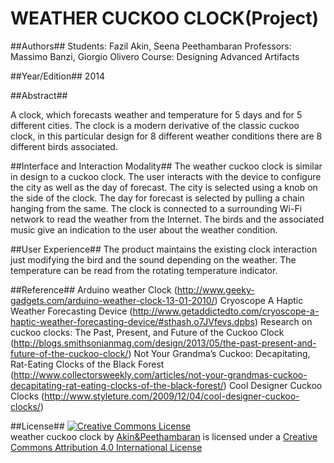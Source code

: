 WEATHER CUCKOO CLOCK(Project)
=============================

##Authors##
Students: Fazil Akin, Seena Peethambaran
Professors: Massimo Banzi, Giorgio Olivero
Course: Designing Advanced Artifacts 

##Year/Edition##
2014 

##Abstract##

A clock, which forecasts weather and temperature for 5 days and for 5 different cities. The clock is a modern derivative of the classic cuckoo clock, in this particular design for 8 different weather conditions there are 8 different birds associated. 

##Interface and Interaction Modality##
The weather cuckoo clock is similar in design to a cuckoo clock. The user interacts with the device to configure the city as well as the day of forecast. The city is selected using a knob on the side of the clock. The day for forecast is selected by pulling a chain hanging from the same. 
The clock is connected to a surrounding Wi-Fi network to read the weather from the Internet.
The birds and the associated music give an indication to the user about the weather condition. 

##User Experience##
The product maintains the existing clock interaction just modifying the bird and the sound depending on the weather. The temperature can be read from the rotating temperature indicator.

##Reference##
Arduino weather Clock (http://www.geeky-gadgets.com/arduino-weather-clock-13-01-2010/) Cryoscope A Haptic Weather Forecasting Device (http://www.getaddictedto.com/cryoscope-a-haptic-weather-forecasting-device/#sthash.o7JVfevs.dpbs) 
Research on cuckoo clocks: 
The Past, Present, and Future of the Cuckoo Clock (http://blogs.smithsonianmag.com/design/2013/05/the-past-present-and-future-of-the-cuckoo-clock/) 
Not Your Grandma’s Cuckoo: Decapitating, Rat-Eating Clocks of the Black Forest (http://www.collectorsweekly.com/articles/not-your-grandmas-cuckoo-decapitating-rat-eating-clocks-of-the-black-forest/)
Cool Designer Cuckoo Clocks (http://www.styleture.com/2009/12/04/cool-designer-cuckoo-clocks/)

##License##
<a rel="license" href="http://creativecommons.org/licenses/by/4.0/"><img alt="Creative Commons License" style="border-width:0" src="http://i.creativecommons.org/l/by/4.0/88x31.png" /></a><br /><span xmlns:dct="http://purl.org/dc/terms/" property="dct:title">weather cuckoo clock</span> by <a xmlns:cc="http://creativecommons.org/ns#" href="https://github.com/Maind13-14/CAS2-DAAcourse/tree/master/DAA_PeethambaranAkin/Code" property="cc:attributionName" rel="cc:attributionURL">Akin&Peethambaran</a> is licensed under a <a rel="license" href="http://creativecommons.org/licenses/by/4.0/">Creative Commons Attribution 4.0 International License</a>


